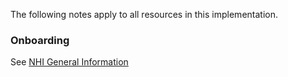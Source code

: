 The following notes apply to all resources in this implementation.


### Onboarding 
See [NHI General Information](https://nhi-ig.hip.digital.health.nz/general.html)